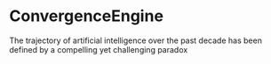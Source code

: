 # ConvergenceEngine
The trajectory of artificial intelligence over the past decade has been defined by a compelling yet challenging paradox

